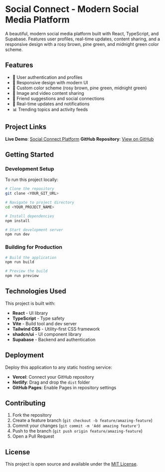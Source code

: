 # Social Connect - Modern Social Media Platform

A beautiful, modern social media platform built with React, TypeScript, and Supabase. Features user profiles, real-time updates, content sharing, and a responsive design with a rosy brown, pine green, and midnight green color scheme.

## Features

- 🔐 User authentication and profiles
- 📱 Responsive design with modern UI
- 🎨 Custom color scheme (rosy brown, pine green, midnight green)
- 📸 Image and video content sharing
- 👥 Friend suggestions and social connections
- 🔔 Real-time updates and notifications
- 📊 Trending topics and activity feeds

## Project Links

**Live Demo**: [Social Connect Platform](https://your-domain.com)
**GitHub Repository**: [View on GitHub](https://github.com/your-username/social-connect)

## Getting Started

### Development Setup

To run this project locally:

```sh
# Clone the repository
git clone <YOUR_GIT_URL>

# Navigate to project directory
cd <YOUR_PROJECT_NAME>

# Install dependencies
npm install

# Start development server
npm run dev
```

### Building for Production

```sh
# Build the application
npm run build

# Preview the build
npm run preview
```

## Technologies Used

This project is built with:

- **React** - UI library
- **TypeScript** - Type safety
- **Vite** - Build tool and dev server
- **Tailwind CSS** - Utility-first CSS framework
- **shadcn/ui** - UI component library
- **Supabase** - Backend and authentication

## Deployment

Deploy this application to any static hosting service:

- **Vercel**: Connect your GitHub repository
- **Netlify**: Drag and drop the `dist` folder
- **GitHub Pages**: Enable Pages in repository settings

## Contributing

1. Fork the repository
2. Create a feature branch (`git checkout -b feature/amazing-feature`)
3. Commit your changes (`git commit -m 'Add amazing feature'`)
4. Push to the branch (`git push origin feature/amazing-feature`)
5. Open a Pull Request

## License

This project is open source and available under the [MIT License](LICENSE).
